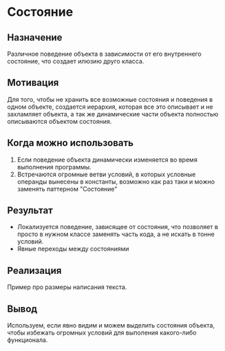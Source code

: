 Состояние
============

Назначение
------------

Различное поведение объекта в зависимости от его внутреннего состояние, что создает илюзию друго класса.

Мотивация
------------

Для того, чтобы не хранить все возможные состояния и поведения в одном объекте, создается иерархия, которая все это описывает и не захламляет объекта,
а так же динамические части объекта полностью описываются объектом состояния.


Когда можно использовать
------------

1. Если поведение объекта динамически изменяется во время выполнения программы.
2. Встречаются огромные ветви условий, в которых условные операнды вынесены в константы, возможно как раз таки и можно заменять паттерном "Состояние"

Результат
------------

+ Локализуется поведение, зависящее от состояния, что позволяет в просто в нужном классе заменять часть кода, а не искать в тонне условий.
+ Явные переходы между состояниями


Реализация 
-----------

Пример про размеры написания текста.


Вывод
------------

Используем, если явно видим и можем выделить состояния объекта, чтобы избежать огромных условий для выполения какого-либо функционала.
